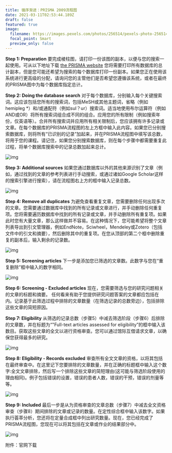 ```yaml
---
title: 循序渐进：PRISMA 2009流程图
date: 2021-03-11T02:53:44.189Z
draft: false
featured: true
image:
  filename: https://images.pexels.com/photos/256514/pexels-photo-256514.jpeg?auto=compress&cs=tinysrgb&dpr=1&w=500
  focal_point: Smart
  preview_only: false
---
```


**Step 1: Preparation** 要完成棱柱图，请打印一份该图的副本，以便与您的搜索一起使用。可从以下地址下载 [the PRISMA website](http://link.zhihu.com/?target=http%3A//www.prisma-statement.org/PRISMAStatement/FlowDiagram.aspx) 您将需要打印所有数据库的总计副本，但是您可能还希望为搜索的每个数据库打印一份副本。如果您正在使用该系统进行更高级的分配，请询问您的主管他们是否希望您遵循该系统，或者在最终的PRISMA图中为每个数据库指定总计。

**Step 2: Doing the database search** 对于每个数据库，分别输入每个关键搜索词。这应该包括您所有的搜索词，包括MeSH或其他主题词，省略（例如hemipleg *）和/或通配符（例如sul？ur）搜索词。适当地使用布尔运算符（例如AND或OR）将所有搜索词组合成不同的组合。应用您的所有限制（例如搜索年份，仅英语等）。合并所有搜索词并应用所有相关限制后，您应该拥有许多记录或文章。在每个数据库的PRISMA流程图的左上方框中输入此内容。如果您已分别搜索数据库，则将所有“已识别的记录”加起来，并在PRISMA流程图中填写该总数，将用于您的课程。请记住，如果您分别搜索数据库，则在每个步骤中都需要重复此过程，将单个数据库搜索中的记录总数加起来总计。

![img](https://i.loli.net/2021/03/18/ZP9gCU4IqjMBky1.png)

**Step 3: Additional sources** 如果您通过数据库以外的其他来源识别了文章（例如，通过找到的文章的参考列表进行手动搜索，或通过诸如Google Scholar这样的搜索引擎进行搜索），请在流程图右上方的框中输入记录总数。

![img](https://i.loli.net/2021/03/18/BNzhbHqy1DlKZWJ.png)

**Step 4: Remove all duplicates** 为避免查看重复文章，您需要删除任何出现多次的文章。您需要通过数据库中找到的所有记录或文章进行，并手动删除任何重复项。您将需要遍历数据库中找到的所有记录或文章，并手动删除所有重复项。如果此时您有大量文章，那么这样做并不容易。在这种情况下，您可能希望将整个文章列表导出到引文管理器，例如EndNote，Sciwheel，Mendeley或Zotero（包括文件中的引文和摘要），然后删除其中的重复项。在您从顶部的第二个框中删除重复的副本后，输入剩余的记录数。

![img](https://i.loli.net/2021/03/18/ElAcN53GhQyMUWI.png)

**Step 5: Screening articles** 下一步是添加您已筛选的文章数。此数字与您在“重复删除”框中输入的数字相同。

![img](https://i.loli.net/2021/03/18/XcKwYC6zMjsoqk5.png)

**Step 6: Screening - Excluded articles** 现在，您需要筛选与您的研究问题相关的文章的标题和摘要。 任何看来有助于您提供研究问题答案的文章都应包括在内。记录基于此筛选过程中排除的文章数量（在筛选记录的总数旁边），包括排除这些文章的简短原因。

**Step 7: Eligibility** 从筛选的记录总数（步骤5）中减去筛选阶段（步骤6）后排除的文章数，并在标题为“"Full-text articles assessed for eligibility”的框中输入该数目。获取这些文章的全文以进行资格审查。您可以通过馆际互借请求文章，以确保您获得最多的研究。

![img](https://i.loli.net/2021/03/18/fb14QTj5KkH3oWG.png)

**Step 8: Eligibility - Records excluded** 审查所有全文文章的资格，以将其包括在最终审查中。在这里记下您要排除的文章数量，并在正确的标题框中输入这个数字:全文文章排除，然后写一个排除这些文章的简短理由(这可能与筛选阶段使用的理由相同)。例子包括错误的设置，错误的患者人数，错误的干预，错误的剂量等等。

![img](https://i.loli.net/2021/03/18/M3Qol9T1ZDabAUi.png)

**Step 9: Included** 最后一步是从为资格审查的文章总数（步骤7）中减去全文资格审查（步骤8）期间排除的文章或记录的数量。在定性综合框中输入该数字。如果执行荟萃分析，您还将在定量合成框中列出研究数量。现在，您已经完成了PRISMA流程图，您现在可以将其包括在文章或作业的结果部分中。

![img](https://i.loli.net/2021/03/18/CaVPp43Zrq5cOAK.png)

附件：官网下载